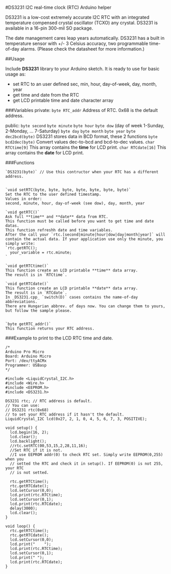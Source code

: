 #DS3231 I2C real-time clock (RTC) Arduino helper

DS3231 is a low-cost extremely accurate I2C RTC with an integrated temperature
compensed crystal oscillator (TCXO) any crystal. DS3231 is available in a
16-pin 300-mil SO package.

The date management cares leap years automatically. DS3231 has a built in 
temperature sensor with +/- 3 Celsius accuracy, two programmable time-of-day
alarms. (Please check the datasheet for more information.)

##Usage

Include **DS3231** library to your Arduino sketch.
It is ready to use for basic usage as:
- set RTC to an user defined sec, min, hour, day-of-week, day, month, year
- get time and date from the RTC
- get LCD printable time and date character array

###Variables
  private:
    `byte RTC_addr` Address of RTC. 0x68 is the default address.
  
  public:
    `byte second`
    `byte minute`
    `byte hour`
    `byte dow` (day of week 1-Sunday, 2-Monday, ... 7-Saturday)
    `byte day`
    `byte month`
    `byte year`
    `byte dec2bcd(byte)` DS3231 stores data in BCD format, these 2 functions
    `byte bcd2dec(byte)` Convert values dec-to-bcd and bcd-to-dec values.
    `char RTCtime[9]` This array contains the **time** for LCD print.
    `char RTCdate[16]` This array contains the **date** for LCD print.

###Functions
  
    `DS3231(byte)` // Use this contructor when your RTC has a different address.

    
    `void setRTC(byte, byte, byte, byte, byte, byte, byte)`
    Set the RTC to the user defined timestamp.
    Values in order: 
    second, minute, hour, day-of-week (see dow), day, month, year
    
    `void getRTC()`
    Ask full **time** and **date** data from RTC.
    This function must be called before you want to get time and date datas.
    This function refreshh date and time variables.
    After the call your `rtc.[second|minute|hour|dow|day|month|year]` will
    contain the actual data. If your application use only the minute, you
    simply write:
    `rtc.getRTC();
      your_variable = rtc.minute;
    `
    
    `void getRTCtime()`
    This function create an LCD printable **time** data array.
    The result is in `RTCtime`.
    
    `void getRTCdate()`
    This function create an LCD printable **date** data array.
    The result is in `RTCdate`.
    In _DS3231.cpp_ `switch(D)` cases contains the name-of-day abbreviations.
    There are Hungarian abbrev. of days now. You can change them to yours, 
    but follow the sample please. 
    
    
    `byte getRTC_addr()`
    This function returns your RTC address.

###Example to print to the LCD RTC time and date.

```
/*
Arduino Pro Micro
Board: Arduino Micro
Port: /dev/ttyACMx
Programmer: USBasp
*/

#include <LiquidCrystal_I2C.h>
#include <Wire.h>
#include <EEPROM.h>
#include <DS3231.h>

DS3231 rtc; // RTC address is default.
// You can use:
// DS3231 rtc(0x68)
// to set your RTC address if it hasn't the default.
LiquidCrystal_I2C lcd(0x27, 2, 1, 0, 4, 5, 6, 7, 3, POSITIVE);

void setup() {
  lcd.begin(16, 2);
  lcd.clear();
  lcd.backlight();
  //rtc.setRTC(00,53,15,2,28,11,16);
  //Set RTC if it is not. 
  //I use EEPROM addr(0) to check RTC set. Simply write EEPROM(0,255) when you
  // setted the RTC and check it in setup(). If EEPROM(0) is not 255, your RTC
  // is not setted.
  
  rtc.getRTCtime();
  rtc.getRTCdate();
  lcd.setCursor(0,0);
  lcd.print(rtc.RTCtime);
  lcd.setCursor(0,1);
  lcd.print(rtc.RTCdate);
  delay(3000);
  lcd.clear();
}

void loop() {
  rtc.getRTCtime();
  rtc.getRTCdate();
  lcd.setCursor(0,0);
  lcd.print("    ");
  lcd.print(rtc.RTCtime);
  lcd.setCursor(0,1);
  lcd.print(" ");
  lcd.print(rtc.RTCdate);
}

```




